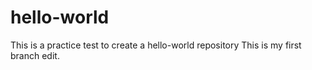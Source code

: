 # hello-world
This is a practice test to create a hello-world repository
This is my first branch edit.
